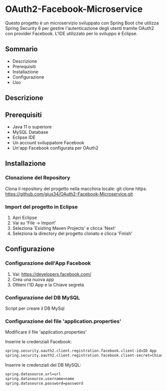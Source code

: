 # OAuth2-Facebook-Microservice
Questo progetto è un microservizio sviluppato con Spring Boot che utilizza Spring Security 6 per gestire l'autenticazione degli utenti tramite OAuth2 con provider Facebook. L'IDE utilizzato per lo sviluppo è Eclipse.

## Sommario
- Descrizione
- Prerequisiti
- Installazione
- Configurazione
- Uso

## Descrizione

## Prerequisiti
- Java 11 o superiore
- MySQL Database
- Eclipse IDE
- Un account sviluppatore Facebook
- Un'app Facebook configurata per OAuth2

## Installazione
### Clonazione del Repository

Clona il repository del progetto nella macchina locale:
git clone https: https://github.com/gius34/OAuth2-Facebook-Microservice.git

### Import del progetto in Eclipse
1. Apri Eclipse
2. Vai su 'File -> Import'
3. Seleziona 'Existing Maven Projects' e clicca 'Next'
4. Seleziona la directory del progetto clonato e clicca 'Finish'

## Configurazione
### Configurazione dell'App Facebook
1. Vai: https://developers.facebook.com/
2. Crea una nuova app
3. Ottieni l'ID App e la Chiave segreta

### Configurazione del DB MySQL
Script per creare il DB MySql


### Configurazione del file 'application.properties'
Modificare il file 'application.properties'

Inserire le credenziali Facebook:
```bash
spring.security.oauth2.client.registration.facebook.client-id=ID App
spring.security.oauth2.client.registration.facebook.client-secret=Chiave segreta
```

Inserire le credenziali del DB MySQL:
```bash
spring.datasource.url=url
spring.datasource.username=name
spring.datasource.password=password
```
